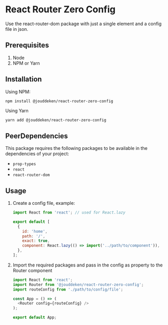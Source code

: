 # React Router Zero Config

Use the react-router-dom package with just a single element and a config file in json.

## Prerequisites

1. Node
2. NPM or Yarn

## Installation

Using NPM:

```
npm install @jouddeken/react-router-zero-config
```
Using Yarn
```markdown
yarn add @jouddeken/react-router-zero-config
```

## PeerDependencies

This package requires the following packages to be available in the dependencies of your project:

- `prop-types`
- `react`
- `react-router-dom`

## Usage

1. Create a config file, example:

   ```javascript
   import React from 'react'; // used for React.lazy
   
   export default [
     {
       id: 'home',
       path: '/',
       exact: true,
       component: React.lazy(() => import('../path/to/component')),
     },
   ];
   
   ```

2. Import the required packages and pass in the config as property to the Router component

   ```javascript
   import React from 'react';
   import Router from '@jouddeken/react-router-zero-config';
   import routeConfig from './path/to/config/file';
   
   const App = () => (
     <Router config={routeConfig} />
   );
   
   export default App;
   
   ```

